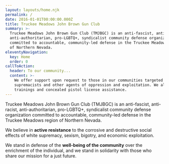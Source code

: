 ```yaml
---
layout: layouts/home.njk
permalink: /
date: 2016-01-01T00:00:00.000Z
title: Truckee Meadows John Brown Gun Club
summary: >-
  Truckee Meadows John Brown Gun Club (TMJBGC) is an anti-fascist, anti-racist,
  anti-authoritarian, pro-LGBTQ+, syndicalist community defense organization
  committed to accountable, community-led defense in the Truckee Meadows region
  of Northern Nevada.
eleventyNavigation:
  key: Home
  order: 0
callToAction:
  header: To our community...
  content: >-
    We offer support upon request to those in our communities targeted by white
    supremacists and other agents of oppression and exploitation. We also offer
    trainings and concealed pistol license assistance.
---
```

Truckee Meadows John Brown Gun Club (TMJBGC) is an anti-fascist, anti-racist, anti-authoritarian, pro-LGBTQ+, syndicalist community defense organization committed to accountable, community-led defense in the Truckee Meadows region of Northern Nevada.

We believe in **active resistance** to the corrosive and destructive social effects of white supremacy, sexism, bigotry, and economic exploitation.

We stand in defense of the **well-being of the community** over the enrichment of the individual, and we stand in solidarity with those who share our mission for a just future.
